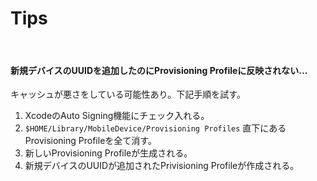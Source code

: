 # Tips

<br>

#### 新規デバイスのUUIDを追加したのにProvisioning Profileに反映されない...

キャッシュが悪さをしている可能性あり。下記手順を試す。

1. XcodeのAuto Signing機能にチェック入れる。
2. `$HOME/Library/MobileDevice/Provisioning Profiles` 直下にあるProvisioning Profileを全て消す。
3. 新しいProvisioning Profileが生成される。
4. 新規デバイスのUUIDが追加されたPrivisioning Profileが作成される。
